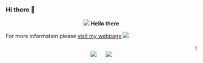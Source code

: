 ### Hi there 👋

<div align="center">
  <img src="http://cs.ru.nl/~dfrumin/img/flower.gif" /> <b> Hello there </b> 
  <br />
</div>

For more information please [visit my webpage](https://cs.ru.nl/~dfrumin) <img src="http://cs.ru.nl/~dfrumin/img/work1.gif" />

<div align="center">
  <marquee>thank you for visiting my profile</marquee>
<img src="http://cs.ru.nl/~dfrumin/img/computer.gif" />
<span>&nbsp;&nbsp;&nbsp;&nbsp;</span>
<img src="http://cs.ru.nl/~dfrumin/img/kitchensink.png" />
</div>  


